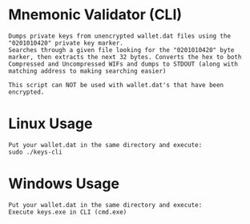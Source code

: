 # Mnemonic Validator (CLI)
    Dumps private keys from unencrypted wallet.dat files using the "0201010420" private key marker.
    Searches through a given file looking for the "0201010420" byte marker, then extracts the next 32 bytes. Converts the hex to both Compressed and Uncompressed WIFs and dumps to STDOUT (along with matching address to making searching easier)

    This script can NOT be used with wallet.dat's that have been encrypted.

# Linux Usage
    Put your wallet.dat in the same directory and execute:
    sudo ./keys-cli

# Windows Usage
    Put your wallet.dat in the same directory and execute:
    Execute keys.exe in CLI (cmd.exe)

